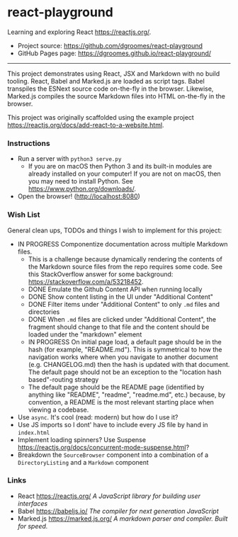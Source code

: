 # react-playground

Learning and exploring React <https://reactjs.org/>.

* Project source: <https://github.com/dgroomes/react-playground>
* GitHub Pages page: <https://dgroomes.github.io/react-playground/>

---

This project demonstrates using React, JSX and Markdown with no build tooling. React, Babel and Marked.js are loaded as
script tags. Babel transpiles the ESNext source code on-the-fly in the browser. Likewise, Marked.js compiles the source
Markdown files into HTML on-the-fly in the browser.

This project was originally scaffolded using the example project <https://reactjs.org/docs/add-react-to-a-website.html>. 

### Instructions

* Run a server with `python3 serve.py`
  * If you are on macOS then Python 3 and its built-in modules are already installed on your computer! If you are not on
    macOS, then you may need to install Python. See <https://www.python.org/downloads/>.
* Open the browser! (<http://localhost:8080>)

### Wish List

General clean ups, TODOs and things I wish to implement for this project:

* IN PROGRESS Componentize documentation across multiple Markdown files.
  * This is a challenge because dynamically rendering the contents of the Markdown source files from the repo requires 
    some code. See this StackOverflow answer for some background: <https://stackoverflow.com/a/53218452>.
  * DONE Emulate the Github Content API when running locally
  * DONE Show content listing in the UI under "Additional Content"
  * DONE Filter items under "Additional Content" to only `.md` files and directories
  * DONE When `.md` files are clicked under "Additional Content", the fragment should change to that file and the content 
    should be loaded under the "markdown" element 
  * IN PROGRESS On initial page load, a default page should be in the hash (for example, "README.md"). This is 
    symmetrical to how the navigation works where when you navigate to another document (e.g. CHANGELOG.md) then the 
    hash is updated with that document. The default page should not be an exception to the "location hash based"-routing
    strategy  
  * The default page should be the README page (identified by anything like "README", "readme", "readme.md", etc.) 
    because, by convention, a README is the most relevant starting place when viewing a codebase.
* Use `async`. It's cool (read: modern) but how do I use it?
* Use JS imports so I dont' have to include every JS file by hand in `index.html`
* Implement loading spinners? Use Suspense <https://reactjs.org/docs/concurrent-mode-suspense.html>?
* Breakdown the `SourceBrowser` component into a combination of a `DirectoryListing` and a `Markdown` component

### Links

* React <https://reactjs.org/> *A JavaScript library for building user interfaces*
* Babel <https://babeljs.io/> *The compiler for next generation JavaScript*
* Marked.js <https://marked.js.org/> *A markdown parser and compiler. Built for speed.*